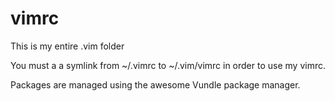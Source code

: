 vimrc
=====

This is my entire .vim folder


You must a a symlink from ~/.vimrc to ~/.vim/vimrc in order to use my vimrc.

Packages are managed using the awesome Vundle package manager.
